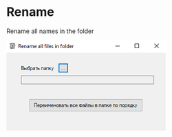 # Rename
Rename all names in the folder

![alt text](https://github.com/AlekseiKholin/Rename/raw/main/image/screenshot.PNG)
